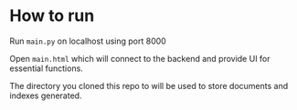 # How to run

Run `main.py` on localhost using port 8000

Open `main.html` which will connect to the backend and provide UI for essential functions.

The directory you cloned this repo to will be used to store documents and indexes generated.